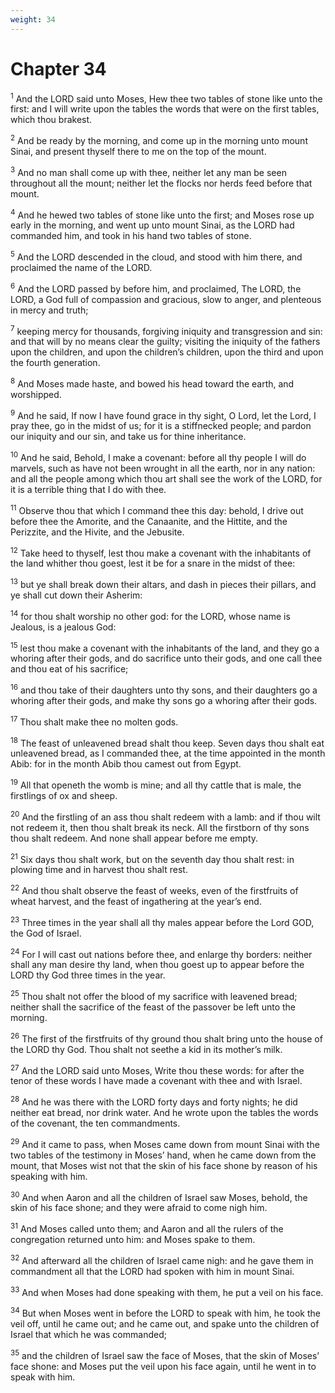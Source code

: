 ```yaml
---
weight: 34
---
```


# Chapter 34

<sup>1</sup> And the LORD said unto Moses, Hew thee two tables of stone like unto the first: and I will write upon the tables the words that were on the first tables, which thou brakest. 

<sup>2</sup> And be ready by the morning, and come up in the morning unto mount Sinai, and present thyself there to me on the top of the mount. 

<sup>3</sup> And no man shall come up with thee, neither let any man be seen throughout all the mount; neither let the flocks nor herds feed before that mount. 

<sup>4</sup> And he hewed two tables of stone like unto the first; and Moses rose up early in the morning, and went up unto mount Sinai, as the LORD had commanded him, and took in his hand two tables of stone. 

<sup>5</sup> And the LORD descended in the cloud, and stood with him there, and proclaimed the name of the LORD. 

<sup>6</sup> And the LORD passed by before him, and proclaimed, The LORD, the LORD, a God full of compassion and gracious, slow to anger, and plenteous in mercy and truth; 

<sup>7</sup> keeping mercy for thousands, forgiving iniquity and transgression and sin: and that will by no means clear the guilty; visiting the iniquity of the fathers upon the children, and upon the children’s children, upon the third and upon the fourth generation. 

<sup>8</sup> And Moses made haste, and bowed his head toward the earth, and worshipped. 

<sup>9</sup> And he said, If now I have found grace in thy sight, O Lord, let the Lord, I pray thee, go in the midst of us; for it is a stiffnecked people; and pardon our iniquity and our sin, and take us for thine inheritance. 

<sup>10</sup> And he said, Behold, I make a covenant: before all thy people I will do marvels, such as have not been wrought in all the earth, nor in any nation: and all the people among which thou art shall see the work of the LORD, for it is a terrible thing that I do with thee. 

<sup>11</sup> Observe thou that which I command thee this day: behold, I drive out before thee the Amorite, and the Canaanite, and the Hittite, and the Perizzite, and the Hivite, and the Jebusite. 

<sup>12</sup> Take heed to thyself, lest thou make a covenant with the inhabitants of the land whither thou goest, lest it be for a snare in the midst of thee: 

<sup>13</sup> but ye shall break down their altars, and dash in pieces their pillars, and ye shall cut down their Asherim: 

<sup>14</sup> for thou shalt worship no other god: for the LORD, whose name is Jealous, is a jealous God: 

<sup>15</sup> lest thou make a covenant with the inhabitants of the land, and they go a whoring after their gods, and do sacrifice unto their gods, and one call thee and thou eat of his sacrifice; 

<sup>16</sup> and thou take of their daughters unto thy sons, and their daughters go a whoring after their gods, and make thy sons go a whoring after their gods. 

<sup>17</sup> Thou shalt make thee no molten gods. 

<sup>18</sup> The feast of unleavened bread shalt thou keep. Seven days thou shalt eat unleavened bread, as I commanded thee, at the time appointed in the month Abib: for in the month Abib thou camest out from Egypt. 

<sup>19</sup> All that openeth the womb is mine; and all thy cattle that is male, the firstlings of ox and sheep. 

<sup>20</sup> And the firstling of an ass thou shalt redeem with a lamb: and if thou wilt not redeem it, then thou shalt break its neck. All the firstborn of thy sons thou shalt redeem. And none shall appear before me empty. 

<sup>21</sup> Six days thou shalt work, but on the seventh day thou shalt rest: in plowing time and in harvest thou shalt rest. 

<sup>22</sup> And thou shalt observe the feast of weeks, even of the firstfruits of wheat harvest, and the feast of ingathering at the year’s end. 

<sup>23</sup> Three times in the year shall all thy males appear before the Lord GOD, the God of Israel. 

<sup>24</sup> For I will cast out nations before thee, and enlarge thy borders: neither shall any man desire thy land, when thou goest up to appear before the LORD thy God three times in the year. 

<sup>25</sup> Thou shalt not offer the blood of my sacrifice with leavened bread; neither shall the sacrifice of the feast of the passover be left unto the morning. 

<sup>26</sup> The first of the firstfruits of thy ground thou shalt bring unto the house of the LORD thy God. Thou shalt not seethe a kid in its mother’s milk. 

<sup>27</sup> And the LORD said unto Moses, Write thou these words: for after the tenor of these words I have made a covenant with thee and with Israel. 

<sup>28</sup> And he was there with the LORD forty days and forty nights; he did neither eat bread, nor drink water. And he wrote upon the tables the words of the covenant, the ten commandments. 

<sup>29</sup> And it came to pass, when Moses came down from mount Sinai with the two tables of the testimony in Moses’ hand, when he came down from the mount, that Moses wist not that the skin of his face shone by reason of his speaking with him. 

<sup>30</sup> And when Aaron and all the children of Israel saw Moses, behold, the skin of his face shone; and they were afraid to come nigh him. 

<sup>31</sup> And Moses called unto them; and Aaron and all the rulers of the congregation returned unto him: and Moses spake to them. 

<sup>32</sup> And afterward all the children of Israel came nigh: and he gave them in commandment all that the LORD had spoken with him in mount Sinai. 

<sup>33</sup> And when Moses had done speaking with them, he put a veil on his face. 

<sup>34</sup> But when Moses went in before the LORD to speak with him, he took the veil off, until he came out; and he came out, and spake unto the children of Israel that which he was commanded; 

<sup>35</sup> and the children of Israel saw the face of Moses, that the skin of Moses’ face shone: and Moses put the veil upon his face again, until he went in to speak with him. 



